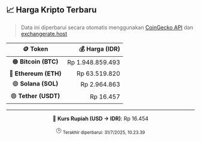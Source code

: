

<!-- HARGA_KRIPTO -->
## 📈 Harga Kripto Terbaru

> Data ini diperbarui secara otomatis menggunakan [CoinGecko API](https://www.coingecko.com/) dan [exchangerate.host](https://exchangerate.host/)

<div align="center">

| 🪙 Token | 💰 Harga (IDR) |
|:------:|---------------:|
| 🟠 **Bitcoin (BTC)**   | Rp 1.948.859.493 |
| 🔵 **Ethereum (ETH)**  | Rp 63.519.820 |
| 🟣 **Solana (SOL)**    | Rp 2.964.863 |
| 🟢 **Tether (USDT)**   | Rp 16.457 |

---

💱 **Kurs Rupiah (USD → IDR)**: Rp 16.454

🕒 <sub>Terakhir diperbarui: 31/7/2025, 10.23.39</sub>

</div>
<!-- /HARGA_KRIPTO -->